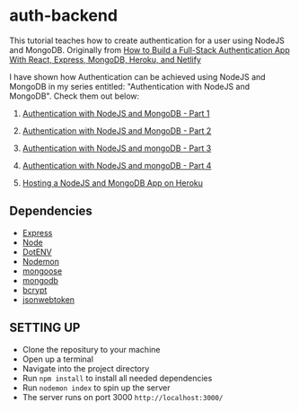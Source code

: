 # auth-backend
This tutorial teaches how to create authentication for a user using NodeJS and MongoDB. Originally from [How to Build a Full-Stack Authentication App With React, Express, MongoDB, Heroku, and Netlify](https://www.freecodecamp.org/news/how-to-build-a-fullstack-authentication-system-with-react-express-mongodb-heroku-and-netlify/?ref=dailydev)

I have shown how Authentication can be achieved using NodeJS and MongoDB in my series entitled: "Authentication with NodeJS and MongoDB". Check them out below:

1. [Authentication with NodeJS and MongoDB - Part 1](https://dev.to/ebereplenty/authentication-with-nodejs-and-mongodb-part-1-10pn)

2. [Authentication with NodeJS and MongoDB - Part 2](https://dev.to/ebereplenty/authentication-with-nodejs-and-mongodb-part-2-1hg9)

3. [Authentication with NodeJS and mongoDB - Part 3](https://dev.to/ebereplenty/authentication-with-nodejs-and-mongodb-part-3-3mic)

4. [Authentication with NodeJS and mongoDB - Part 4](https://dev.to/ebereplenty/authentication-with-nodejs-and-mongodb-part-4-4p37)

5. [Hosting a NodeJS and MongoDB App on Heroku](https://dev.to/ebereplenty/hosting-a-nodejs-and-mongodb-app-on-heroku-38b8)

## Dependencies
- [Express](https://www.npmjs.com/package/express)
- [Node](http://nodejs.org/)
- [DotENV](https://www.npmjs.com/package/dotenv)
- [Nodemon](https://www.npmjs.com/package/nodemon)
- [mongoose](https://mongoosejs.com/docs/)
- [mongodb](https://www.mongodb.com/cloud/atlas)
- [bcrypt](https://www.npmjs.com/package/bcrypt)
- [jsonwebtoken](https://www.npmjs.com/package/jsonwebtoken)


## SETTING UP 
- Clone the repositury to your machine
- Open up a terminal
- Navigate into the project directory
- Run <code>npm install</code> to install all needed dependencies
- Run <code>nodemon index</code> to spin up the server
- The server runs on port 3000 <code>http://localhost:3000/</code>
